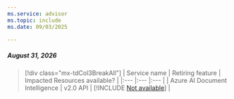 ```yaml
---
ms.service: advisor
ms.topic: include
ms.date: 09/03/2025

---
```


##### August 31, 2026

> [!div class="mx-tdCol3BreakAll"]
> | Service name | Retiring feature | Impacted Resources available? |
> |:--- |:--- |:--- |
> | Azure AI Document Intelligence | v2.0 API | [!INCLUDE [Not available](../../includes/inline-reusable-text/not-available-option.md)] |
